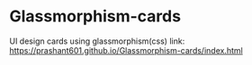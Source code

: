 # Glassmorphism-cards
UI design cards using glassmorphism(css)
 link:  https://prashant601.github.io/Glassmorphism-cards/index.html
